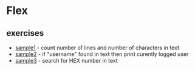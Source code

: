 # Flex
## exercises
- [sample1](github.com/turczak/Flex/sample1.lex) - count number of lines and number of characters in text
- [sample2](github.com/turczak/Flex/sample2.lex) - if "username" found in text then print curently logged user
- [sample3](github.com/turczak/Flex/sample3.lex) - search for HEX number in text
